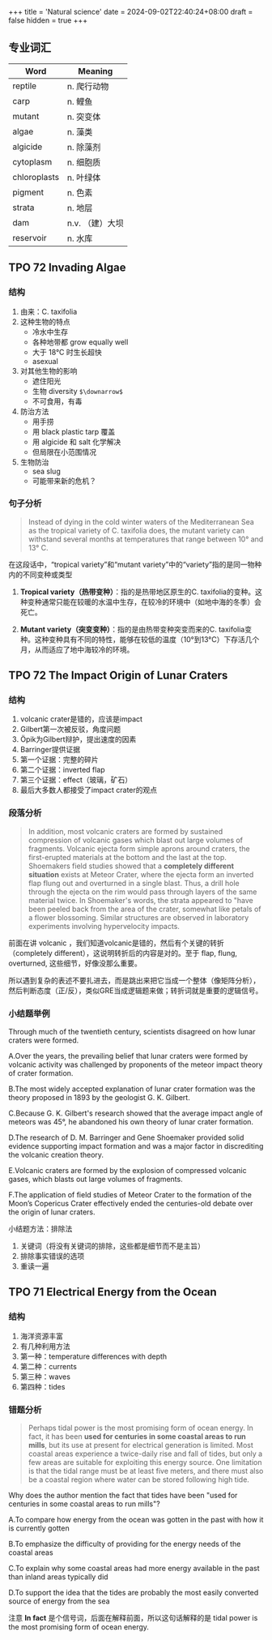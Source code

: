+++
title = 'Natural science'
date = 2024-09-02T22:40:24+08:00
draft = false
hidden = true
+++


## 专业词汇

| Word             | Meaning                 |
|------------------|-------------------------|
| reptile          | n. 爬行动物             |
| carp             | n. 鲤鱼                 |
| mutant           | n. 突变体                |
| algae            | n. 藻类                 |
| algicide         | n. 除藻剂 |
| cytoplasm        | n. 细胞质                |
| chloroplasts     | n. 叶绿体                |
| pigment          | n. 色素                 |
| strata           | n. 地层                   |
| dam             | n.v. （建）大坝 |
| reservoir   | n. 水库 |



## TPO 72 Invading Algae

### 结构

1. 由来：C. taxifolia
2. 这种生物的特点
   - 冷水中生存
   - 各种地带都 grow equally well
   - 大于 18°C 时生长超快
   - asexual
3. 对其他生物的影响
   - 遮住阳光
   - 生物 diversity `$\downarrow$`
   - 不可食用，有毒
4. 防治方法
   - 用手捞
   - 用 black plastic tarp 覆盖
   - 用 algicide 和 salt 化学解决
   - 但局限在小范围情况
5. 生物防治
   - sea slug
   - 可能带来新的危机？

### 句子分析

> Instead of dying in the cold winter waters of the Mediterranean Sea as the tropical variety of C. taxifolia does, the mutant variety can withstand several months at temperatures that range between 10° and 13° C.

在这段话中，“tropical variety”和“mutant variety”中的“variety”指的是同一物种内的不同变种或类型

1. **Tropical variety（热带变种）**：指的是热带地区原生的C. taxifolia的变种。这种变种通常只能在较暖的水温中生存，在较冷的环境中（如地中海的冬季）会死亡。

2. **Mutant variety（突变变种）**：指的是由热带变种突变而来的C. taxifolia变种。这种变种具有不同的特性，能够在较低的温度（10°到13°C）下存活几个月，从而适应了地中海较冷的环境。

## TPO 72 The Impact Origin of Lunar Craters

### 结构

1. volcanic crater是错的，应该是impact
2. Gilbert第一次被反驳，角度问题
3. Öpik为Gilbert辩护，提出速度的因素
4. Barringer提供证据
5. 第一个证据：完整的碎片
6. 第二个证据：inverted flap
7. 第三个证据：effect（玻璃，矿石）
8. 最后大多数人都接受了impact crater的观点

### 段落分析

> In addition, most volcanic craters are formed by sustained compression of volcanic gases which blast out large volumes of fragments. Volcanic ejecta form simple aprons around craters, the first-erupted materials at the bottom and the last at the top. Shoemakers field studies showed that a **completely different situation** exists at Meteor Crater, where the ejecta form an inverted flap flung out and overturned in a single blast. Thus, a drill hole through the ejecta on the rim would pass through layers of the same material twice. In Shoemaker's words, the strata appeared to "have been peeled back from the area of the crater, somewhat like petals of a flower blossoming. Similar structures are observed in laboratory experiments involving hypervelocity impacts.

前面在讲 volcanic ，我们知道volcanic是错的，然后有个关键的转折（completely different），这说明转折后的内容是对的。至于 flap, flung, overturned, 这些细节，好像没那么重要。

所以遇到复杂的表述不要扎进去，而是跳出来把它当成一个整体（像矩阵分析），然后判断态度（正/反），类似GRE当成逻辑题来做；转折词就是重要的逻辑信号。

### 小结题举例

Through much of the twentieth century, scientists disagreed on how lunar craters were formed.

A.Over the years, the prevailing belief that lunar craters were formed by volcanic activity was challenged by proponents of the meteor impact theory of crater formation.

B.The most widely accepted explanation of lunar crater formation was the theory proposed in 1893 by the geologist G. K. Gilbert.

C.Because G. K. Gilbert's research showed that the average impact angle of meteors was 45°, he abandoned his own theory of lunar crater formation.

D.The research of D. M. Barringer and Gene Shoemaker provided solid evidence supporting impact formation and was a major factor in discrediting the volcanic creation theory.

E.Volcanic craters are formed by the explosion of compressed volcanic gases, which blasts out large volumes of fragments.

F.The application of field studies of Meteor Crater to the formation of the Moon’s Copericus Crater effectively ended the centuries-old debate over the origin of lunar craters.

小结题方法：排除法

1. 关键词（将没有关键词的排除，这些都是细节而不是主旨）
2. 排除事实错误的选项
3. 重读一遍

## TPO 71 Electrical Energy from the Ocean

### 结构

1. 海洋资源丰富
2. 有几种利用方法
3. 第一种：temperature differences with depth
4. 第二种：currents
5. 第三种：waves
6. 第四种：tides

### 错题分析

> Perhaps tidal power is the most promising form of ocean energy. In fact, it has been **used for centuries in some coastal areas to run mills**, but its use at present for electrical generation is limited. Most coastal areas experience a twice-daily rise and fall of tides, but only a few areas are suitable for exploiting this energy source. One limitation is that the tidal range must be at least five meters, and there must also be a coastal region where water can be stored following high tide.

Why does the author mention the fact that tides have been "used for centuries in some coastal areas to run mills"?

A.To compare how energy from the ocean was gotten in the past with how it is currently gotten

B.To emphasize the difficulty of providing for the energy needs of the coastal areas

C.To explain why some coastal areas had more energy available in the past than inland areas typically did

D.To support the idea that the tides are probably the most easily converted source of energy from the sea

注意 **In fact** 是个信号词，后面在解释前面，所以这句话解释的是 tidal power is the most promising form of ocean energy.